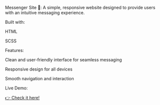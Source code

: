 Messenger Site 🔗: A simple, responsive website designed to provide users with an intuitive messaging experience.

Built with:

HTML

SCSS

Features:

Clean and user-friendly interface for seamless messaging

Responsive design for all devices

Smooth navigation and interaction

Live Demo:
<div class="demo-link">
    <a href="https://tyebzx0.github.io/Telegraph/" class="demo-button" target="_blank">
        👉 Check it here!
    </a>
</div>
